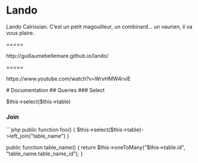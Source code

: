 Lando
=====
<p>Lando Calrissian. C’est un petit magouilleur, un combinard... un vaurien, il va vous plaire.</p>
=====
<p>http://guillaumebellemare.github.io/lando/</p>
=====
<p>https://www.youtube.com/watch?v=WrvHMW4rviE</p>
# Documentation
## Queries
### Select
<p>$this->select($this->table)</p>
<h3>Join</h3>
```php
public function foo() {
  $this->select($this->table)->left_join("table_name")
}

public function table_name() {
  return $this->oneToMany("$this->table.id", "table_name.table_name_id");
}
```
